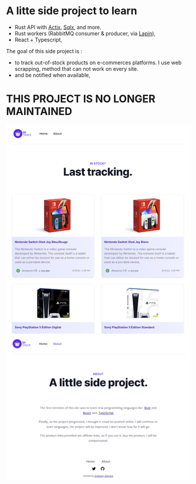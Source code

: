 
# A litte side project to learn

 * Rust API with [Actix](https://actix.rs/), [Sqlx](https://github.com/launchbadge/sqlx), and more.
 * Rust workers (RabbitMQ consumer & producer, via [Lapin](https://docs.rs/lapin/latest/lapin/)),
 * React + Typescript,

The goal of this side project is :

* to track out-of-stock products on e-commerces platforms. I use web scrapping, method that can not work on every site.
* and be notified when available,


# THIS PROJECT IS NO LONGER MAINTAINED

![Home page](./doc/screenshots/instock_home.png)
![About page](./doc/screenshots/instock_about.png)